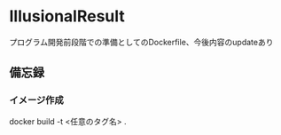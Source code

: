 # IllusionalResult

プログラム開発前段階での準備としてのDockerfile、今後内容のupdateあり

## 備忘録

### イメージ作成

docker build -t <任意のタグ名> .
